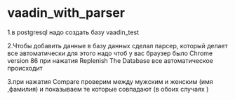# vaadin_with_parser

1.в postgresql надо создать базу vaadin_test

2.Чтобы добавить данные в базу данных сделал парсер, который делает все автоматически
  для этого надо чтоб у вас браузер было Chrome version 86
  при нажатия  Replenish The Database все автоматическое происходит

3.при нажатия Compare проверим между мужским и женским (имя ,фамилия) и показываем те которые совпадают (в обоих случаях )

